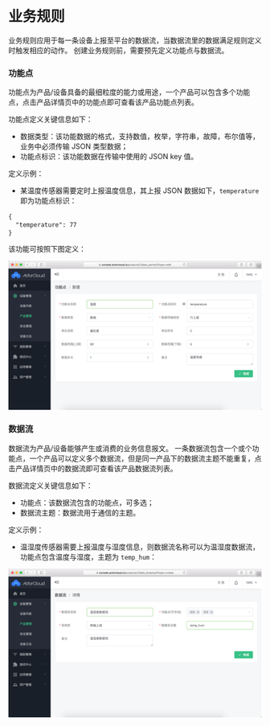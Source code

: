 # 业务规则

业务规则应用于每一条设备上报至平台的数据流，当数据流里的数据满足规则定义时触发相应的动作。
创建业务规则前，需要预先定义功能点与数据流。

### 功能点

功能点为产品/设备具备的最细粒度的能力或用途，一个产品可以包含多个功能点，点击产品详情页中的功能点即可查看该产品功能点列表。


功能点定义关键信息如下：

- 数据类型：该功能数据的格式，支持数值，枚举，字符串，故障，布尔值等，业务中必须传输 JSON 类型数据；
- 功能点标识：该功能数据在传输中使用的 JSON key 值。

定义示例：

- 某温度传感器需要定时上报温度信息，其上报 JSON 数据如下，`temperature` 即为功能点标识：

```
{
  "temperature": 77
}
```

该功能可按照下图定义：

![](/assets/function_create.png)



### 数据流

数据流为产品/设备能够产生或消费的业务信息报文。
一条数据流包含一个或个功能点，一个产品可以定义多个数据流，但是同一产品下的数据流主题不能重复，点击产品详情页中的数据流即可查看该产品数据流列表。


数据流定义关键信息如下：

- 功能点：该数据流包含的功能点，可多选；
- 数据流主题：数据流用于通信的主题。

定义示例：

- 温湿度传感器需要上报温度与湿度信息，则数据流名称可以为温湿度数据流，功能点包含温度与湿度，主题为 `temp_hum`：

![](/assets/stream_create.png)